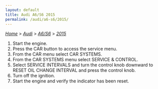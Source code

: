 ```yaml
---
layout: default
title: Audi A6/S6 2015
permalink: /audi/a6-s6/2015/
---
```

[*Home*](/) > [*Audi*](/audi/) > [*A6/S6*](/audi/a6-s6/) > [*2015*](/audi/a6-s6/2015/)
1. Start the engine.
2. Press the CAR button to access the service menu.
3. From the CAR menu select CAR SYSTEMS.
4. From the CAR SYSTEMS menu select SERVICE & CONTROL.
5. Select SERVICE INTERVALS and turn the control knob downward to RESET OIL CHANGE INTERVAL and press the control knob.
6. Turn off the ignition.
7. Start the engine and verify the indicator has been reset.